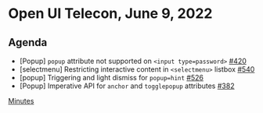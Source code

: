 # Open UI Telecon, June 9, 2022

## Agenda

- [Popup] `popup` attribute not supported on `<input type=password>` [#420](https://github.com/openui/open-ui/issues/420)
- [selectmenu] Restricting interactive content in `<selectmenu>` listbox [#540](https://github.com/openui/open-ui/issues/540)
- [popup] Triggering and light dismiss for `popup=hint` [#526](https://github.com/openui/open-ui/issues/526)
- [Popup] Imperative API for `anchor` and `togglepopup` attributes [#382](https://github.com/openui/open-ui/issues/382)

[Minutes](https://www.w3.org/2022/06/09-openui-minutes.html)
